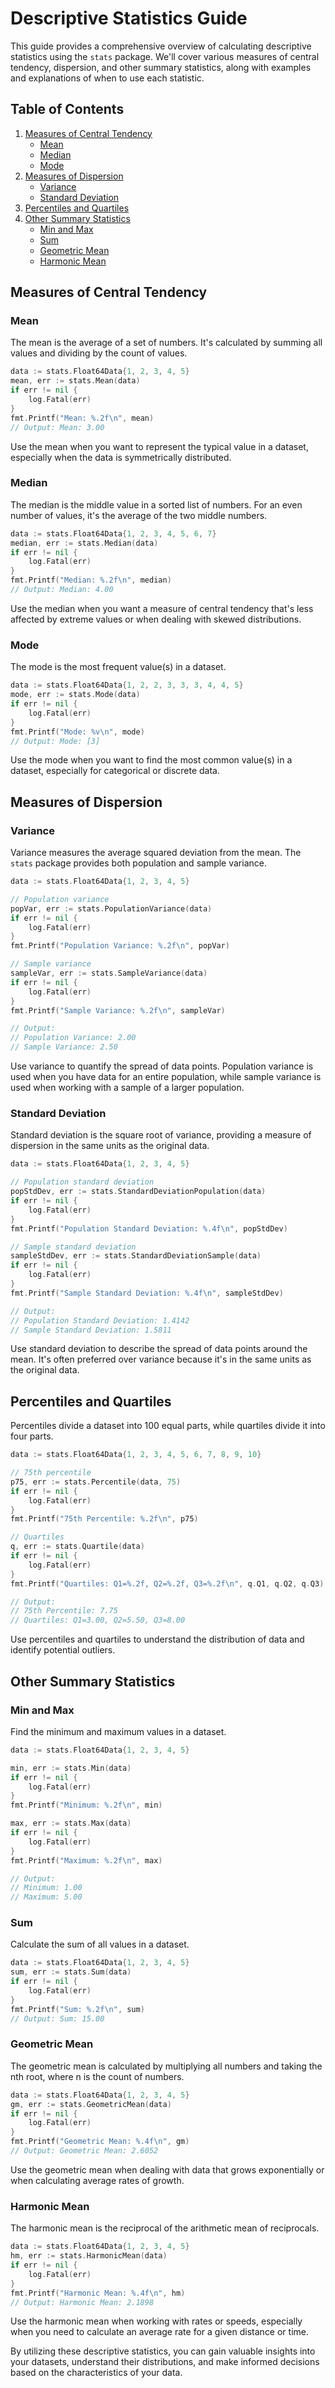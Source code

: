 # Descriptive Statistics Guide

This guide provides a comprehensive overview of calculating descriptive statistics using the `stats` package. We'll cover various measures of central tendency, dispersion, and other summary statistics, along with examples and explanations of when to use each statistic.

## Table of Contents
1. [Measures of Central Tendency](#measures-of-central-tendency)
   - [Mean](#mean)
   - [Median](#median)
   - [Mode](#mode)
2. [Measures of Dispersion](#measures-of-dispersion)
   - [Variance](#variance)
   - [Standard Deviation](#standard-deviation)
3. [Percentiles and Quartiles](#percentiles-and-quartiles)
4. [Other Summary Statistics](#other-summary-statistics)
   - [Min and Max](#min-and-max)
   - [Sum](#sum)
   - [Geometric Mean](#geometric-mean)
   - [Harmonic Mean](#harmonic-mean)

## Measures of Central Tendency

### Mean

The mean is the average of a set of numbers. It's calculated by summing all values and dividing by the count of values.

```go
data := stats.Float64Data{1, 2, 3, 4, 5}
mean, err := stats.Mean(data)
if err != nil {
    log.Fatal(err)
}
fmt.Printf("Mean: %.2f\n", mean)
// Output: Mean: 3.00
```

Use the mean when you want to represent the typical value in a dataset, especially when the data is symmetrically distributed.

### Median

The median is the middle value in a sorted list of numbers. For an even number of values, it's the average of the two middle numbers.

```go
data := stats.Float64Data{1, 2, 3, 4, 5, 6, 7}
median, err := stats.Median(data)
if err != nil {
    log.Fatal(err)
}
fmt.Printf("Median: %.2f\n", median)
// Output: Median: 4.00
```

Use the median when you want a measure of central tendency that's less affected by extreme values or when dealing with skewed distributions.

### Mode

The mode is the most frequent value(s) in a dataset.

```go
data := stats.Float64Data{1, 2, 2, 3, 3, 3, 4, 4, 5}
mode, err := stats.Mode(data)
if err != nil {
    log.Fatal(err)
}
fmt.Printf("Mode: %v\n", mode)
// Output: Mode: [3]
```

Use the mode when you want to find the most common value(s) in a dataset, especially for categorical or discrete data.

## Measures of Dispersion

### Variance

Variance measures the average squared deviation from the mean. The `stats` package provides both population and sample variance.

```go
data := stats.Float64Data{1, 2, 3, 4, 5}

// Population variance
popVar, err := stats.PopulationVariance(data)
if err != nil {
    log.Fatal(err)
}
fmt.Printf("Population Variance: %.2f\n", popVar)

// Sample variance
sampleVar, err := stats.SampleVariance(data)
if err != nil {
    log.Fatal(err)
}
fmt.Printf("Sample Variance: %.2f\n", sampleVar)

// Output:
// Population Variance: 2.00
// Sample Variance: 2.50
```

Use variance to quantify the spread of data points. Population variance is used when you have data for an entire population, while sample variance is used when working with a sample of a larger population.

### Standard Deviation

Standard deviation is the square root of variance, providing a measure of dispersion in the same units as the original data.

```go
data := stats.Float64Data{1, 2, 3, 4, 5}

// Population standard deviation
popStdDev, err := stats.StandardDeviationPopulation(data)
if err != nil {
    log.Fatal(err)
}
fmt.Printf("Population Standard Deviation: %.4f\n", popStdDev)

// Sample standard deviation
sampleStdDev, err := stats.StandardDeviationSample(data)
if err != nil {
    log.Fatal(err)
}
fmt.Printf("Sample Standard Deviation: %.4f\n", sampleStdDev)

// Output:
// Population Standard Deviation: 1.4142
// Sample Standard Deviation: 1.5811
```

Use standard deviation to describe the spread of data points around the mean. It's often preferred over variance because it's in the same units as the original data.

## Percentiles and Quartiles

Percentiles divide a dataset into 100 equal parts, while quartiles divide it into four parts.

```go
data := stats.Float64Data{1, 2, 3, 4, 5, 6, 7, 8, 9, 10}

// 75th percentile
p75, err := stats.Percentile(data, 75)
if err != nil {
    log.Fatal(err)
}
fmt.Printf("75th Percentile: %.2f\n", p75)

// Quartiles
q, err := stats.Quartile(data)
if err != nil {
    log.Fatal(err)
}
fmt.Printf("Quartiles: Q1=%.2f, Q2=%.2f, Q3=%.2f\n", q.Q1, q.Q2, q.Q3)

// Output:
// 75th Percentile: 7.75
// Quartiles: Q1=3.00, Q2=5.50, Q3=8.00
```

Use percentiles and quartiles to understand the distribution of data and identify potential outliers.

## Other Summary Statistics

### Min and Max

Find the minimum and maximum values in a dataset.

```go
data := stats.Float64Data{1, 2, 3, 4, 5}

min, err := stats.Min(data)
if err != nil {
    log.Fatal(err)
}
fmt.Printf("Minimum: %.2f\n", min)

max, err := stats.Max(data)
if err != nil {
    log.Fatal(err)
}
fmt.Printf("Maximum: %.2f\n", max)

// Output:
// Minimum: 1.00
// Maximum: 5.00
```

### Sum

Calculate the sum of all values in a dataset.

```go
data := stats.Float64Data{1, 2, 3, 4, 5}
sum, err := stats.Sum(data)
if err != nil {
    log.Fatal(err)
}
fmt.Printf("Sum: %.2f\n", sum)
// Output: Sum: 15.00
```

### Geometric Mean

The geometric mean is calculated by multiplying all numbers and taking the nth root, where n is the count of numbers.

```go
data := stats.Float64Data{1, 2, 3, 4, 5}
gm, err := stats.GeometricMean(data)
if err != nil {
    log.Fatal(err)
}
fmt.Printf("Geometric Mean: %.4f\n", gm)
// Output: Geometric Mean: 2.6052
```

Use the geometric mean when dealing with data that grows exponentially or when calculating average rates of growth.

### Harmonic Mean

The harmonic mean is the reciprocal of the arithmetic mean of reciprocals.

```go
data := stats.Float64Data{1, 2, 3, 4, 5}
hm, err := stats.HarmonicMean(data)
if err != nil {
    log.Fatal(err)
}
fmt.Printf("Harmonic Mean: %.4f\n", hm)
// Output: Harmonic Mean: 2.1898
```

Use the harmonic mean when working with rates or speeds, especially when you need to calculate an average rate for a given distance or time.

By utilizing these descriptive statistics, you can gain valuable insights into your datasets, understand their distributions, and make informed decisions based on the characteristics of your data.